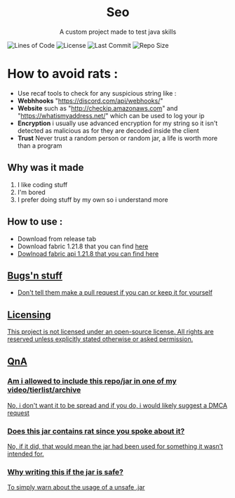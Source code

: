 <h1 align="center">Seo</h1>
<p align="center">A custom project made to test java skills</p>

![Lines of Code](https://tokei.rs/b1/github/smugalt/Seo?category=code)
![License](https://img.shields.io/badge/license-All_Rights_Reserved-red)
![Last Commit](https://img.shields.io/github/last-commit/smugalt/Seo)
![Repo Size](https://img.shields.io/github/repo-size/smugalt/Seo)

# How to avoid rats :
- Use recaf tools to check for any suspicious string like :
- **Webhhooks** "https://discord.com/api/webhooks/"
- **Website** such as "http://checkip.amazonaws.com" and "https://whatismyaddress.net/" which can be used to log your ip
- **Encryption** i usually use advanced encryption for my string so it isn't detected as malicious as for they are decoded inside the client
- **Trust** Never trust a random person or random jar, a life is worth more than a program
  
## Why was it made 
<ol>
  <li>I like coding stuff</li>
  <li>I'm bored</li>
  <li>I prefer doing stuff by my own so i understand more</li>
</ol>  
  
## How to use :
- Download from release tab
- Download fabric 1.21.8 that you can find <a href="https://github.com/FabricMC">here
- Dowlnoad fabric api 1.21.8 that you can find <a href="https://modrinth.com/mod/fabric-api/versions">here

## Bugs'n stuff 
- Don't tell them make a pull request if you can or keep it for yourself 

## Licensing
This project is not licensed under an open-source license. All rights are reserved unless explicitly stated otherwise or asked permission.

## QnA
<h3>Am i allowed to include this repo/jar in one of my video/tierlist/archive</h3>
<p>No, i don't want it to be spread and if you do, i would likely suggest a DMCA request</p>
<h3>Does this jar contains rat since you spoke about it?</h3>
<p>No, if it did, that would mean the jar had been used for something it wasn’t intended for.</p>
<h3> Why writing this if the jar is safe?</h3>
<p>To simply warn about the usage of a unsafe .jar</p>

